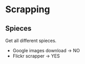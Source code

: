 

# Scrapping

## Spieces

Get all different spieces.


- Google images download -> NO
- Flickr scrapper -> YES

